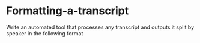 # Formatting-a-transcript
Write an automated tool that processes any transcript and outputs it split by speaker in the following format
